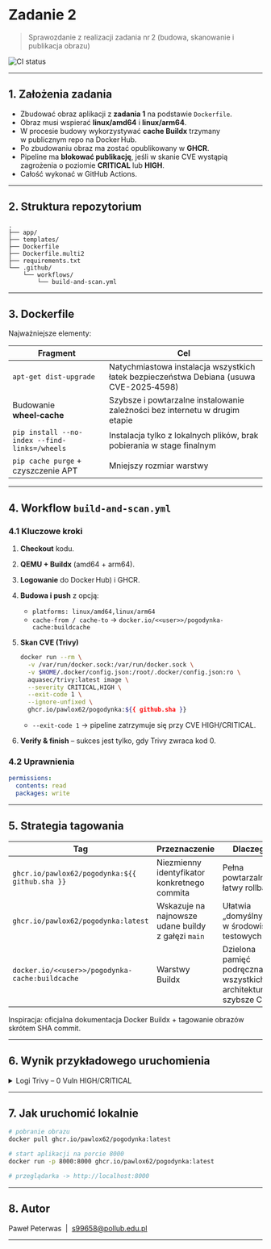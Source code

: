 # Zadanie 2

> Sprawozdanie z realizacji zadania nr 2 (budowa, skanowanie i publikacja obrazu)

![CI status](https://github.com/pawlox62/pogodynka/actions/workflows/build-and-scan.yml/badge.svg)

---

## 1. Założenia zadania

* Zbudować obraz aplikacji z **zadania 1** na podstawie `Dockerfile`.
* Obraz musi wspierać **linux/amd64** i **linux/arm64**.
* W procesie budowy wykorzystywać **cache Buildx** trzymany w publicznym repo na Docker Hub.
* Po zbudowaniu obraz ma zostać opublikowany w **GHCR**.
* Pipeline ma **blokować publikację**, jeśli w skanie CVE wystąpią zagrożenia o poziomie **CRITICAL** lub **HIGH**.
* Całość wykonać w GitHub Actions.

---

## 2. Struktura repozytorium

```
.
├── app/ 
├── templates/ 
├── Dockerfile  
├── Dockerfile.multi2 
├── requirements.txt 
└── .github/
    └── workflows/
        └── build-and-scan.yml 
```

---

## 3. Dockerfile

Najważniejsze elementy:

| Fragment                                      | Cel                                                                                     |
| --------------------------------------------- | --------------------------------------------------------------------------------------- |
| `apt-get dist-upgrade`                        | Natychmiastowa instalacja wszystkich łatek bezpieczeństwa Debiana (usuwa CVE-2025‑4598) |
| Budowanie **wheel‑cache**                     | Szybsze i powtarzalne instalowanie zależności bez internetu w drugim etapie             |
| `pip install --no-index --find-links=/wheels` | Instalacja tylko z lokalnych plików, brak pobierania w stage finalnym                   |
| `pip cache purge` + czyszczenie APT           | Mniejszy rozmiar warstwy                                                                |

---

## 4. Workflow `build-and-scan.yml`

### 4.1 Kluczowe kroki

1. **Checkout** kodu.
2. **QEMU + Buildx** (amd64 + arm64).
3. **Logowanie** do Docker Hub) i GHCR.
4. **Budowa i push** z opcją:

   * `platforms: linux/amd64,linux/arm64`
   * `cache-from / cache-to` → `docker.io/<<user>>/pogodynka-cache:buildcache`
5. **Skan CVE (Trivy)**

   ```bash
   docker run --rm \
     -v /var/run/docker.sock:/var/run/docker.sock \
     -v $HOME/.docker/config.json:/root/.docker/config.json:ro \
     aquasec/trivy:latest image \
     --severity CRITICAL,HIGH \
     --exit-code 1 \
     --ignore-unfixed \
     ghcr.io/pawlox62/pogodynka:${{ github.sha }}
   ```

   * `--exit-code 1` → pipeline zatrzymuje się przy CVE HIGH/CRITICAL.
6. **Verify & finish** – sukces jest tylko, gdy Trivy zwraca kod 0.

### 4.2 Uprawnienia

```yaml
permissions:
  contents: read
  packages: write
```

---

## 5. Strategia tagowania

| Tag                                             | Przeznaczenie                                      | Dlaczego?                                                         |
| ----------------------------------------------- | -------------------------------------------------- | ----------------------------------------------------------------- |
| `ghcr.io/pawlox62/pogodynka:${{ github.sha }}`  | Niezmienny identyfikator konkretnego commita       | Pełna powtarzalność, łatwy rollback                               |
| `ghcr.io/pawlox62/pogodynka:latest`             | Wskazuje na najnowsze udane buildy z gałęzi `main` | Ułatwia „domyślny” pull w środowiskach testowych                  |
| `docker.io/<<user>>/pogodynka-cache:buildcache` | Warstwy Buildx                                     | Dzielona pamięć podręczna dla wszystkich architektur → szybsze CI |

Inspiracja: oficjalna dokumentacja Docker Buildx + tagowanie obrazów skrótem SHA commit. 

---

## 6. Wynik przykładowego uruchomienia

<details>
<summary>Logi Trivy – 0 Vuln HIGH/CRITICAL</summary>

```
Total: 0 (HIGH: 0, CRITICAL: 0)
```

</details>

---

## 7. Jak uruchomić lokalnie

```bash
# pobranie obrazu
docker pull ghcr.io/pawlox62/pogodynka:latest

# start aplikacji na porcie 8000
docker run -p 8000:8000 ghcr.io/pawlox62/pogodynka:latest

# przeglądarka -> http://localhost:8000
```

---

## 8. Autor

Paweł Peterwas  |  [s99658@pollub.edu.pl](mailto:s99658@pollub.edu.pl)

---
